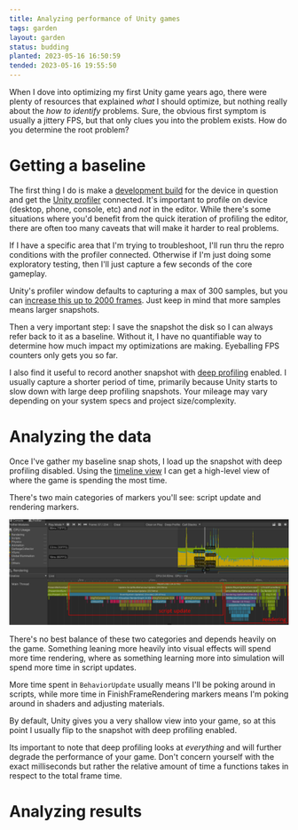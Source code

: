 ```yaml
---
title: Analyzing performance of Unity games
tags: garden
layout: garden
status: budding
planted: 2023-05-16 16:50:59
tended: 2023-05-16 19:55:50
---
```


When I dove into optimizing my first Unity game years ago, there were plenty of resources that explained _what_ I should optimize, but nothing really about the _how to identify_ problems. Sure, the obvious first symptom is usually a jittery FPS, but that only clues you into the problem exists. How do you determine the root problem?

# Getting a baseline

The first thing I do is make a [development build]() for the device in question and get the [Unity profiler]() connected. It's important to profile on device (desktop, phone, console, etc) and _not_ in the editor. While there's some situations where you'd benefit from the quick iteration of profiling the editor, there are often too many caveats that will make it harder to real problems.

If I have a specific area that I'm trying to troubleshoot, I'll run thru the repro conditions with the profiler connected. Otherwise if I'm just doing some exploratory testing, then I'll just capture a few seconds of the core gameplay.

Unity's profiler window defaults to capturing a max of 300 samples, but you can [increase this up to 2000 frames](https://docs.unity3d.com/Manual/ProfilerWindow.html#preferences). Just keep in mind that more samples means larger snapshots.

Then a very important step: I save the snapshot the disk so I can always refer back to it as a baseline. Without it, I have no quantifiable way to determine how much impact my optimizations are making. Eyeballing FPS counters only gets you so far.

I also find it useful to record another snapshot with [deep profiling]() enabled. I usually capture a shorter period of time, primarily because Unity starts to slow down with large deep profiling snapshots. Your mileage may vary depending on your system specs and project size/complexity.

# Analyzing the data

Once I've gather my baseline snap shots, I load up the snapshot with deep profiling disabled. Using the [timeline view]() I can get a high-level view of where the game is spending the most time. 

There's two main categories of markers you'll see: script update and rendering markers.

![Image of shallow profiler timeline](highlevel-view.png)

There's no best balance of these two categories and depends heavily on the game. Something leaning more heavily into visual effects will spend more time rendering, where as something learning more into simulation will spend more time in script updates.

More time spent in `BehaviorUpdate` usually means I'll be poking around in scripts, while more time in FinishFrameRendering markers means I'm poking around in shaders and adjusting materials.

By default, Unity gives you a very shallow view into your game, so at this point I usually flip to the snapshot with deep profiling enabled.

<!-- ![Image of deep profiler timeline]() -->

Its important to note that deep profiling looks at _everything_ and will further degrade the performance of your game. Don't concern yourself with the exact milliseconds but rather the relative amount of time a functions takes in respect to the total frame time.

# Analyzing results

<!-- 
- deep profiling
- custom markers
- analyzing optimizations with the memory profiler
- [Unity Profiler](https://docs.unity3d.com/Manual/Profiler.html)
- [Unity Frame Debugger](https://docs.unity3d.com/Manual/FrameDebugger.html)
- [Unity Profiler Analyzer](https://docs.unity3d.com/Packages/com.unity.performance.profile-analyzer@0.4/manual/profiler-analyzer-window.html)
- [Unity Memory Profiler](https://docs.unity3d.com/Packages/com.unity.memoryprofiler@1.0/manual/index.html)


- [Unity Docs: Common Profiler Markers](https://docs.unity.cn/Manual/profiler-markers.html)
- [Unity Docs: Performance Best Practices](https://docs.unity3d.com/Manual/BestPracticeUnderstandingPerformanceInUnity.html)
- [Unity Blog: Tales from Optimization Trenches](https://blogs.unity3d.com/2019/11/14/tales-from-the-optimization-trenches/)
- [Unity Blog: Scripting Optimizations](https://unity.com/how-to/advanced-programming-and-code-architecture?_ga=2.44000994.670872801.1603824943-1950255191.1583262306)
- [Unity Blog: Smart Game Development Pipeline](https://unity.com/how-to/set-smart-game-development-pipeline)
- [Unity Learn: Fixing Performance Problems](https://learn.unity.com/tutorial/fixing-performance-problems-2019-3?uv=2019.3#5e85bbb0edbc2a08897d4839)
- [Unity Learn: UI Optimization](https://create.unity3d.com/Unity-UI-optimization-tips)
- [Fix your Unity Timestep!](https://johnaustin.io/articles/2019/fix-your-unity-timestep)
- [Unity Job System](http://blog.s-schoener.com/2019-04-26-unity-job-zoo/)
- [Job System Tutorial](https://www.raywenderlich.com/7880445-unity-job-system-and-burst-compiler-getting-started)
- [Garbage Collection Tips](https://danielilett.com/2019-08-05-unity-tips-1-garbage-collection/)
- [GameDev Guru: Common optimizations](https://thegamedev.guru/unity-performance-checklist-pro/)
- [Your audio settings are killing your game!](https://blog.theknightsofunity.com/wrong-import-settings-killing-unity-game-part-2/) -->